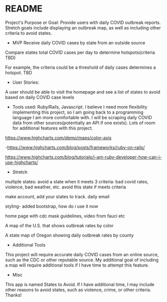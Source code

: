 # README

Project's Purpose or Goal: Provide users with daily COVID outbreak reports. Stretch goals include displaying an outbreak map, as well as including other criteria to avoid states.

* MVP 
Receive daily COVID cases by state from an outside source

Compare states total COVID cases per day to determine hotspots(criteria TBD)

For example, the criteria could be a threshold of daily cases determines a hotspot. TBD

* User Stories:

A user should be able to visit the homepage and see a list of states to avoid based on daily COVID case levels

* Tools used:
Ruby/Rails, Javascript. I believe I need more flexibility implementing this project, so I am going back to a programming language I am more comfortable with. I will be scraping daily COVID data from other sources(potentially an API if one exists). Lots of room for additional features with this project.

https://www.highcharts.com/demo/maps/color-axis

-https://www.highcharts.com/blog/posts/frameworks/ruby-on-rails/

https://www.highcharts.com/blog/tutorials/i-am-ruby-developer-how-can-i-use-highcharts/

* Stretch

multiple states: avoid a state when it meets 3 criteria: bad covid rates, violence, bad weather, etc. avoid this state if meets criteria 


make account, add your states to track. daily email 

styling- added bootstrap, how do i use it now

home page with cdc mask guidelines, video from fauci etc

A map of the U.S. that shows outbreak rates by color

A state map of Oregon showing daily outbreak rates by county

* Additional Tools 

This project will require accurate daily COVID cases from an online source, such as the CDC or other reputable source. My additional goal of including a map will require additional tools if I have time to attempt this feature.

* Misc

This app is named States to Avoid. If I have additional time, I may include other reasons to avoid states, such as violence, crime, or other criteria. Thanks! 